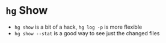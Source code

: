 # `hg` Show

- `hg show` is a bit of a hack, `hg log -p` is more flexible
- `hg show --stat` is a good way to see just the changed files
